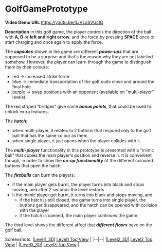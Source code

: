 # GolfGamePrototype
**Video Demo URL**
https://youtu.be/0JVLoSVUcIQ 

**Description**
In this golf game, the player controls the direction of the ball with **A, D** or **left and right arrow**, and the force by pressing **SPACE** once to start charging and once again to apply the force. 

The ***capsules*** shown in the game are different ***power-ups*** that are supposed to be a surprise and that's the reason why they are not labelled somehow. However, the player can learn through the game to distinguish them by their colours:
 - red -> increased strike force
 - blue -> immediate transportation of the golf quite close and around the final hole
 - purple -> swap positions with an opponent (available on "multi-player" levels).

The red striped "bridges" give some ***bonus points***, that could be used to unlock extra features.

The ***hatch***:
- when multi-player, it relates to 2 buttons that respond only to the golf ball that has the same colour as them,
- when single player, it just opens when the player collides with it.

The ***multi-player*** functionality in this prototype is presented with a "mimic ball" that copies the main player's position and reverse it. It is convenient though, in order to show the ***co-op functionality*** of the different coloured buttons that open the hatch.

The ***fireballs*** can burn the players:
 - if the main player gets burnt, the player turns into black and stops moving, and after 2 seconds the level restarts
 - it the mimic player get burnt, it turns into black and stops moving, and
	 - if the hatch is still closed, the game turns into single player, the buttons get disappeared, and the hatch can be opened with collision with the player
	 - if the hatch is opened, the main player continues the game.
  
The third level shows the different affect that ***different floors*** have on the golf ball.

Screenshots:
|[Level1_3D](https://github.com/sopa92/GolfGamePrototype/blob/master/Screenshots/Level1_3D.JPG)| [Level1 Top View](https://github.com/sopa92/GolfGamePrototype/blob/master/Screenshots/Level1_top_view.JPG) |
|--|--|
|[Level2_3D](https://github.com/sopa92/GolfGamePrototype/blob/master/Screenshots/Level2_3D.JPG)| [Level2 Top View](https://github.com/sopa92/GolfGamePrototype/blob/master/Screenshots/Level2_top_view.JPG) |
|[Level3_3D](https://github.com/sopa92/GolfGamePrototype/blob/master/Screenshots/Level3_3D.JPG)| [Level3 Top View](https://github.com/sopa92/GolfGamePrototype/blob/master/Screenshots/Level3_top_view.JPG) |
